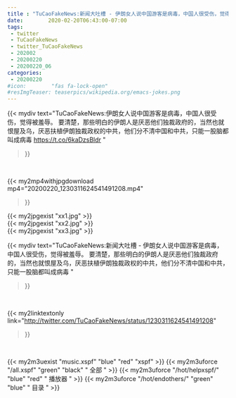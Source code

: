 ```yaml
---
title : "TuCaoFakeNews:新闻大吐槽 - 伊朗女人说中国游客是病毒，中国人很受伤，觉得被羞辱。  要清楚，那些明白的伊朗人是厌恶他们独裁政府的，当然也就恨屋及乌，厌恶扶植伊朗独裁政权的中共，他们分不清中国和中共，只能一股脑都叫成病毒 "
date:        2020-02-20T06:43:00-07:00
tags:
 - twitter
 - TuCaoFakeNews
 - twitter_TuCaoFakeNews
 - 202002
 - 20200220
 - 20200220_06
categories:
 - 20200220
#icon:        "fas fa-lock-open"
#resImgTeaser: teaserpics/wikipedia.org/emacs-jokes.png
---
```


{{< mydiv text="TuCaoFakeNews:伊朗女人说中国游客是病毒，中国人很受伤，觉得被羞辱。  要清楚，那些明白的伊朗人是厌恶他们独裁政府的，当然也就恨屋及乌，厌恶扶植伊朗独裁政权的中共，他们分不清中国和中共，只能一股脑都叫成病毒  https://t.co/6kaDzsBldr "
>}}
<br>


{{< my2mp4withjpgdownload mp4="20200220_1230311624541491208.mp4"
>}}

{{< my2jpgexist "xx1.jpg" >}}<br>
{{< my2jpgexist "xx2.jpg" >}}<br>
{{< my2jpgexist "xx3.jpg" >}}<br>



{{< mydiv text="TuCaoFakeNews:新闻大吐槽 - 伊朗女人说中国游客是病毒，中国人很受伤，觉得被羞辱。  要清楚，那些明白的伊朗人是厌恶他们独裁政府的，当然也就恨屋及乌，厌恶扶植伊朗独裁政权的中共，他们分不清中国和中共，只能一股脑都叫成病毒 "
>}}
<br>

{{< my2linktextonly link="http://twitter.com/TuCaoFakeNews/status/1230311624541491208"
>}}


<br>

{{< my2m3uexist "music.xspf"        "blue"   "red"    "xspf" >}} {{< my2m3uforce "/all.xspf"         "green"  "black"  " 全部 " >}} {{< my2m3uforce "/hot/helpxspf/"    "blue"   "red"    " 播放器 " >}} {{< my2m3uforce "/hot/endothers/"   "green"  "blue"   " 目录 " >}} 
